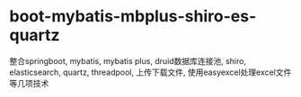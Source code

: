 # boot-mybatis-mbplus-shiro-es-quartz
整合springboot, mybatis, mybatis plus, druid数据库连接池, shiro, elasticsearch, quartz, threadpool, 上传下载文件, 使用easyexcel处理excel文件等几项技术
